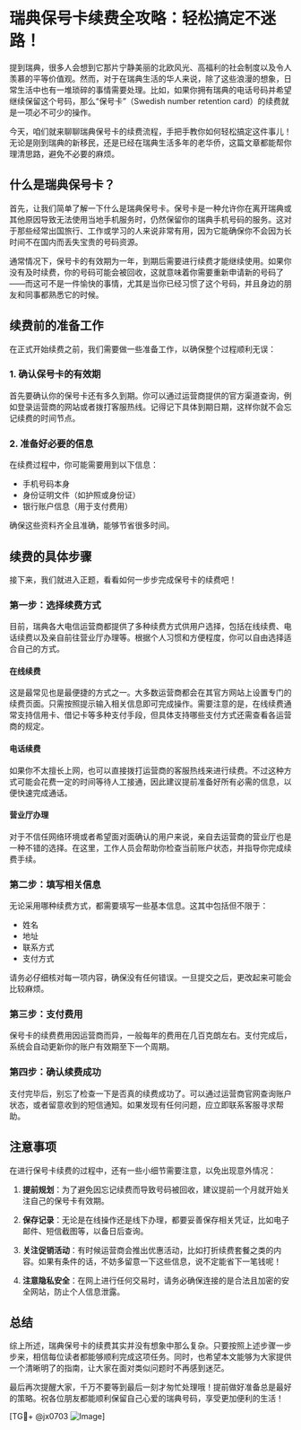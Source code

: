 # 瑞典保号卡续费全攻略：轻松搞定不迷路！

提到瑞典，很多人会想到它那片宁静美丽的北欧风光、高福利的社会制度以及令人羡慕的平等价值观。然而，对于在瑞典生活的华人来说，除了这些浪漫的想象，日常生活中也有一堆琐碎的事情需要处理。比如，如果你拥有瑞典的电话号码并希望继续保留这个号码，那么“保号卡”（Swedish number retention card）的续费就是一项必不可少的操作。

今天，咱们就来聊聊瑞典保号卡的续费流程，手把手教你如何轻松搞定这件事儿！无论是刚到瑞典的新移民，还是已经在瑞典生活多年的老华侨，这篇文章都能帮你理清思路，避免不必要的麻烦。

## 什么是瑞典保号卡？

首先，让我们简单了解一下什么是瑞典保号卡。保号卡是一种允许你在离开瑞典或其他原因导致无法使用当地手机服务时，仍然保留你的瑞典手机号码的服务。这对于那些经常出国旅行、工作或学习的人来说非常有用，因为它能确保你不会因为长时间不在国内而丢失宝贵的号码资源。

通常情况下，保号卡的有效期为一年，到期后需要进行续费才能继续使用。如果你没有及时续费，你的号码可能会被回收，这就意味着你需要重新申请新的号码了——而这可不是一件愉快的事情，尤其是当你已经习惯了这个号码，并且身边的朋友和同事都熟悉它的时候。

## 续费前的准备工作

在正式开始续费之前，我们需要做一些准备工作，以确保整个过程顺利无误：

### 1. 确认保号卡的有效期
首先要确认你的保号卡还有多久到期。你可以通过运营商提供的官方渠道查询，例如登录运营商的网站或者拨打客服热线。记得记下具体到期日期，这样你就不会忘记续费的时间节点。

### 2. 准备好必要的信息
在续费过程中，你可能需要用到以下信息：
- 手机号码本身
- 身份证明文件（如护照或身份证）
- 银行账户信息（用于支付费用）

确保这些资料齐全且准确，能够节省很多时间。

## 续费的具体步骤

接下来，我们就进入正题，看看如何一步步完成保号卡的续费吧！

### 第一步：选择续费方式
目前，瑞典各大电信运营商都提供了多种续费方式供用户选择，包括在线续费、电话续费以及亲自前往营业厅办理等。根据个人习惯和方便程度，你可以自由选择适合自己的方式。

#### 在线续费
这是最常见也是最便捷的方式之一。大多数运营商都会在其官方网站上设置专门的续费页面。只需按照提示输入相关信息即可完成操作。需要注意的是，在线续费通常支持信用卡、借记卡等多种支付手段，但具体支持哪些支付方式还需查看各运营商的规定。

#### 电话续费
如果你不太擅长上网，也可以直接拨打运营商的客服热线来进行续费。不过这种方式可能会花费一定的时间等待人工接通，因此建议提前准备好所有必需的信息，以便快速完成通话。

#### 营业厅办理
对于不信任网络环境或者希望面对面确认的用户来说，亲自去运营商的营业厅也是一种不错的选择。在这里，工作人员会帮助你检查当前账户状态，并指导你完成续费手续。

### 第二步：填写相关信息
无论采用哪种续费方式，都需要填写一些基本信息。这其中包括但不限于：
- 姓名
- 地址
- 联系方式
- 支付方式

请务必仔细核对每一项内容，确保没有任何错误。一旦提交之后，更改起来可能会比较麻烦。

### 第三步：支付费用
保号卡的续费费用因运营商而异，一般每年的费用在几百克朗左右。支付完成后，系统会自动更新你的账户有效期至下一个周期。

### 第四步：确认续费成功
支付完毕后，别忘了检查一下是否真的续费成功了。可以通过运营商官网查询账户状态，或者留意收到的短信通知。如果发现有任何问题，应立即联系客服寻求帮助。

## 注意事项

在进行保号卡续费的过程中，还有一些小细节需要注意，以免出现意外情况：

1. **提前规划**：为了避免因忘记续费而导致号码被回收，建议提前一个月就开始关注自己的保号卡有效期。
   
2. **保存记录**：无论是在线操作还是线下办理，都要妥善保存相关凭证，比如电子邮件、短信截图等，以备日后查询。

3. **关注促销活动**：有时候运营商会推出优惠活动，比如打折续费套餐之类的内容。如果有条件的话，不妨多留意一下这些信息，说不定能省下一笔钱呢！

4. **注意隐私安全**：在网上进行任何交易时，请务必确保连接的是合法且加密的安全网站，防止个人信息泄露。

## 总结

综上所述，瑞典保号卡的续费其实并没有想象中那么复杂。只要按照上述步骤一步步来，相信每位读者都能够顺利完成这项任务。同时，也希望本文能够为大家提供一个清晰明了的指南，让大家在面对类似问题时不再感到迷茫。

最后再次提醒大家，千万不要等到最后一刻才匆忙处理哦！提前做好准备总是最好的策略。祝各位朋友都能顺利保留自己心爱的瑞典号码，享受更加便利的生活！

[TG💪+ @jx0703 ![Image](https://github.com/user-attachments/assets/dbca1d08-cadb-493c-b0ec-ad6f7a83f270)]